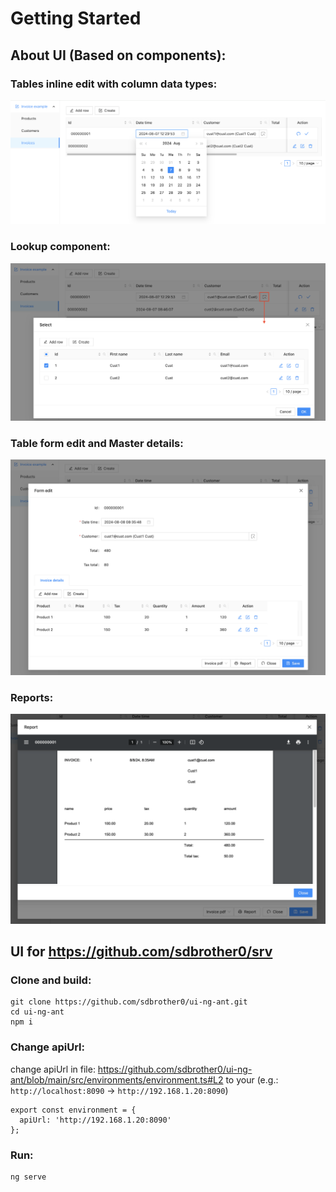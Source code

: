 # Getting Started

## About UI (Based on components):

### Tables inline edit with column data types: 
![inline-edit.png](img%2Finline-edit.png)

### Lookup component:
![lookup.png](img%2Flookup.png)

### Table form edit and Master details:
![master-details.png](img%2Fmaster-details.png)

### Reports:
![rep.png](img%2Frep.png)

## UI for https://github.com/sdbrother0/srv 

### Clone and build:

```
git clone https://github.com/sdbrother0/ui-ng-ant.git
cd ui-ng-ant
npm i
```

### Change apiUrl:

change apiUrl in file: https://github.com/sdbrother0/ui-ng-ant/blob/main/src/environments/environment.ts#L2 to your
(e.g.: `http://localhost:8090` -> `http://192.168.1.20:8090`)
```
export const environment = {
  apiUrl: 'http://192.168.1.20:8090'
};
```
### Run:
```
ng serve
```
